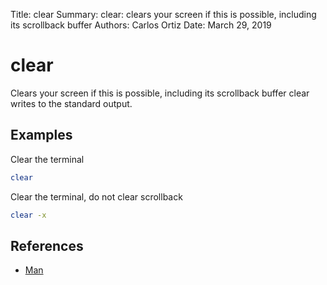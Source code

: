 Title:   clear
Summary: clear: clears your screen if this is possible, including its scrollback buffer
Authors: Carlos Ortiz
Date:    March 29, 2019

# clear

Clears your screen if this is possible, including its scrollback buffer clear writes to the standard output.

## Examples

Clear the terminal
``` bash
clear
```

Clear the terminal, do not clear scrollback
``` bash
clear -x 
```


## References

* [Man](http://man7.org/linux/man-pages/man1/clear.1.html)

